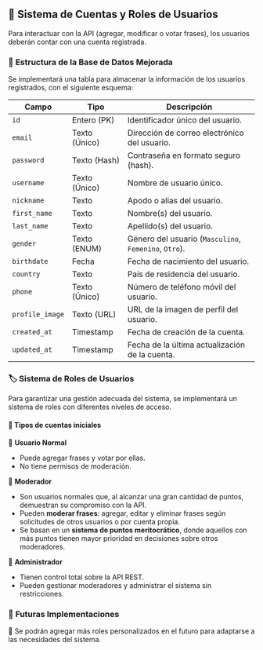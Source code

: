 ## 👥 **Sistema de Cuentas y Roles de Usuarios**  

Para interactuar con la API (agregar, modificar o votar frases), los usuarios deberán contar con una cuenta registrada.  

### 📌 **Estructura de la Base de Datos Mejorada**  

Se implementará una tabla para almacenar la información de los usuarios registrados, con el siguiente esquema:

| Campo         | Tipo            | Descripción |
|--------------|----------------|------------------------------------------------|
| `id`         | Entero (PK)      | Identificador único del usuario. |
| `email`      | Texto (Único)    | Dirección de correo electrónico del usuario. |
| `password`   | Texto (Hash)     | Contraseña en formato seguro (hash). |
| `username`   | Texto (Único)    | Nombre de usuario único. |
| `nickname`   | Texto            | Apodo o alias del usuario. |
| `first_name` | Texto            | Nombre(s) del usuario. |
| `last_name`  | Texto            | Apellido(s) del usuario. |
| `gender`     | Texto (ENUM)      | Género del usuario (`Masculino`, `Femenino`, `Otro`). |
| `birthdate`  | Fecha            | Fecha de nacimiento del usuario. |
| `country`    | Texto            | País de residencia del usuario. |
| `phone`      | Texto (Único)    | Número de teléfono móvil del usuario. |
| `profile_image` | Texto (URL)   | URL de la imagen de perfil del usuario. |
| `created_at` | Timestamp        | Fecha de creación de la cuenta. |
| `updated_at` | Timestamp        | Fecha de la última actualización de la cuenta. |

### 🏷️ **Sistema de Roles de Usuarios**  

Para garantizar una gestión adecuada del sistema, se implementará un sistema de roles con diferentes niveles de acceso.  

#### 📌 **Tipos de cuentas iniciales**  

🔹 **Usuario Normal**  
- Puede agregar frases y votar por ellas.  
- No tiene permisos de moderación.  

🔹 **Moderador**  
- Son usuarios normales que, al alcanzar una gran cantidad de puntos, demuestran su compromiso con la API.  
- Pueden **moderar frases**: agregar, editar y eliminar frases según solicitudes de otros usuarios o por cuenta propia.  
- Se basan en un **sistema de puntos meritocrático**, donde aquellos con más puntos tienen mayor prioridad en decisiones sobre otros moderadores.  

🔹 **Administrador**  
- Tienen control total sobre la API REST.  
- Pueden gestionar moderadores y administrar el sistema sin restricciones.  

### 🔮 **Futuras Implementaciones**  
📌 Se podrán agregar más roles personalizados en el futuro para adaptarse a las necesidades del sistema.  

